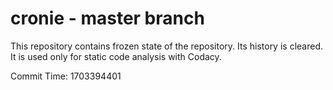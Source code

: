 # cronie - master branch

This repository contains frozen state of the repository.
Its history is cleared. It is used only for static code
analysis with Codacy.

Commit Time: 1703394401
